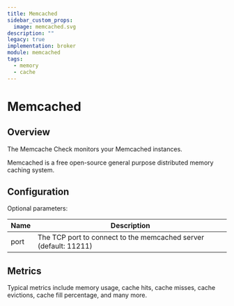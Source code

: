 ```yaml
---
title: Memcached
sidebar_custom_props:
  image: memcached.svg
description: ""
legacy: true
implementation: broker
module: memcached
tags:
  - memory
  - cache
---
```


# Memcached

## Overview

The Memcache Check monitors your Memcached instances.

Memcached is a free open-source general purpose distributed memory caching system.

## Configuration

Optional parameters:

| Name | Description                                                      |
| ---- | ---------------------------------------------------------------- |
| port | The TCP port to connect to the memcached server (default: 11211) |

## Metrics

Typical metrics include memory usage, cache hits, cache misses, cache evictions, cache fill percentage, and many more.
